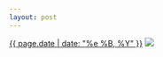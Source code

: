 ```yaml
---
layout: post
---
```


<p>
  <time><a href="/496">{{ page.date | date: "%e %B, %Y" }}</a></time>
  <a href="/496"><img src="{{ site.assets_url }}/496.jpg"/></a>
</p>
